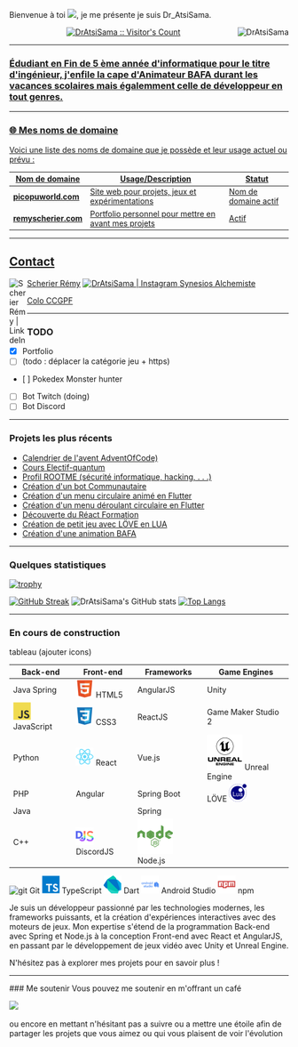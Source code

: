  Bienvenue à toi <img src="https://media.giphy.com/media/hvRJCLFzcasrR4ia7z/giphy.gif" width="25px">, 
 je me présente je suis Dr_AtsiSama.<a href="https://github.com/DrAtsiSama">
 
<img align="right" src="https://komarev.com/ghpvc/?username=DarekaSama&style=plastic&color=blueviolet&label=Nombre+de+visite+du+profil+:" alt="DrAtsiSama" />
 <p align="center"><img src="https://profile-counter.glitch.me/{DarekaSama}/count.svg" alt="DrAtsiSama :: Visitor's Count" /></p></p>
<hr />

### Édudiant en Fin de 5 ème année d'informatique pour le titre d'ingénieur, j'enfile la cape d'Animateur BAFA durant les vacances scolaires mais égalemment celle de développeur en tout genres.
<!--
https://stackshare.io/
https://medium.com/
https://dev.to/
<p align="center"><img src="https://thumbs.gfycat.com/GoodnaturedFondGaur-size_restricted.gif" alt="Synthwave" height="300" width="500"></p>
<img align='right' src="https://media.giphy.com/media/ieyl9zmCjO4b4t6qoY/giphy.gif" width="230">
https://devicon.dev/
 	https://img.shields.io/badge/Discord-7289DA?style=for-the-badge&logo=discord&logoColor=white
https://dev.to/envoy_/150-badges-for-github-pnk

![Example 3](https://raw.githubusercontent.com/DrAtsiSama/github-profile-header-generator/main/social/examples/example-3.png) -->
---

### 🌐 Mes noms de domaine

Voici une liste des noms de domaine que je possède et leur usage actuel ou prévu :

| **Nom de domaine**              | **Usage/Description**                                | **Statut**       |
|----------------------------------|-----------------------------------------------------|------------------|
| **[picopuworld.com](http://picopuworld.com)** | Site web pour projets, jeux  et expérimentations           | Nom de domaine actif         |
| **[remyscherier.com](http://remyscherier.com:3000/)**             | Portfolio personnel pour mettre en avant mes projets | Actif         |
---

<!--http://picopuworld.com:8080/-->
## Contact
<a href="https://www.linkedin.com/in/scherierremy">
  <img align="left" alt="Scherier Rémy | LinkdeIn" width="32" src="https://cdn.jsdelivr.net/npm/simple-icons@v3/icons/linkedin.svg" />
</a> 

[Scherier Rémy](https://www.linkedin.com/in/scherierremy)
<a href="https://www.instagram.com/synesios_alchimiste/">
  <img alt="DrAtsiSama | Instagram" width="32" src="https://cdn.jsdelivr.net/npm/simple-icons@v3/icons/instagram.svg" />
</a> 
[Synesios Alchemiste](https://www.instagram.com/synesios_alchimiste/)

[Colo CCGPF](https://recrutement-sej.ccgpfcheminots.com/front-identifier.html)



<hr />

### TODO

- [x] Portfolio
- [ ] (todo : déplacer la catégorie jeu + https)
- [ ] Pokedex Monster hunter
- [ ] Bot Twitch (doing)
- [ ] Bot Discord
<hr />

###  Projets les plus récents

<!-- Projet:START -->
- [Calendrier de l'avent AdventOfCode)](https://github.com/DrAtsiSama/AdventOfCode)
- [Cours Electif-quantum](https://github.com/DrAtsiSama/Electif-quantum)
- [Profil ROOTME (sécurité informatique, hacking, . . .)](https://www.root-me.org/Dr_AtsiSama)
- [Création d'un bot Communautaire](https://github.com/DrAtsiSama/Opal_BotDiscord)
- [Création d'un menu circulaire animé en Flutter](https://github.com/DrAtsiSama/GameAndPrograming/tree/main/Flutter/AnimatedCircularMenu)
- [Création d'un menu déroulant circulaire en Flutter](https://github.com/DrAtsiSama/GameAndPrograming/tree/main/Flutter/NavBarSpinCircle)
- [Découverte du Réact Formation](https://github.com/DrAtsiSama/GameAndPrograming/tree/main/React/Cours)
- [Création de petit jeu avec LÖVE en LUA](https://github.com/DrAtsiSama/GameAndPrograming/tree/main/L%C3%96VE-LUA)
- [Création d'une animation BAFA](https://github.com/DrAtsiSama/GameAndPrograming/tree/main/EscapeGame)
<!-- Projet:END -->
***
###  Quelques statistiques 

[![trophy](https://github-profile-trophy.vercel.app/?username=DrAtsiSama&theme=onedark)](https://github.com/ryo-ma/github-profile-trophy)

[![GitHub Streak](http://github-readme-streak-stats.herokuapp.com?user=DrAtsiSama&theme=dark&hide_border=true&date_format=j%20M%5B%20Y%5D)](https://git.io/streak-stats)
![DrAtsiSama's GitHub stats](https://github-readme-stats.vercel.app/api?username=DrAtsiSama&show_icons=true&theme=dark)
[![Top Langs](https://github-readme-stats.vercel.app/api/top-langs/?username=DrAtsiSama&layout=compact)](https://github.com/DrAtsiSama/github-readme-stats)
***

### En cours de construction ###
tableau (ajouter icons)

| **Back-end** | **Front-end** | **Frameworks** | **Game Engines** |
|---|---|---|---|
| Java Spring  | <img src="https://raw.githubusercontent.com/devicons/devicon/master/icons/html5/html5-original.svg" alt="html5" width="32" height="32"/> HTML5 | AngularJS | Unity |
| <img src="https://raw.githubusercontent.com/devicons/devicon/master/icons/javascript/javascript-original.svg" alt="javascript" width="32" height="32"/> JavaScript | <img src="https://raw.githubusercontent.com/devicons/devicon/master/icons/css3/css3-original.svg" alt="css3" width="32" height="32"/> CSS3 | ReactJS | Game Maker Studio 2 |
| Python | <img src="https://raw.githubusercontent.com/devicons/devicon/master/icons/react/react-original.svg" alt="react" width="32" height="32"/> React | Vue.js | <img src="https://github.com/devicons/devicon/blob/master/icons/unrealengine/unrealengine-original-wordmark.svg" alt="unreal engine" width="64" height="64"/> Unreal Engine |
| PHP | Angular | Spring Boot | LÖVE <img src="https://github.com/devicons/devicon/blob/master/icons/lua/lua-plain-wordmark.svg" alt="lua" width="32" height="32"/> |
| Java |  | Spring |  |
| C++ | <img src="https://github.com/devicons/devicon/blob/master/icons/discordjs/discordjs-original.svg" alt="discordJS" width="32" height="32"/> DiscordJS | <img src="https://github.com/devicons/devicon/blob/master/icons/nodejs/nodejs-plain-wordmark.svg" alt="nodeJS" width="64" height="64"/> Node.js | |

<p align="left"> <img src="https://www.vectorlogo.zone/logos/git-scm/git-scm-icon.svg" alt="git" width="32" height="32"/> Git <img src="https://raw.githubusercontent.com/devicons/devicon/master/icons/typescript/typescript-original.svg" alt="typescript" width="32" height="32"/> TypeScript <img src="https://github.com/devicons/devicon/blob/master/icons/dart/dart-original.svg" alt="dart" width="32" height="32"/> Dart <img src="https://github.com/devicons/devicon/blob/master/icons/androidstudio/androidstudio-plain-wordmark.svg" alt="android studio" width="32" height="32"/> Android Studio <img src="https://github.com/devicons/devicon/blob/master/icons/npm/npm-original-wordmark.svg" alt="npm" width="32" height="32"/> npm </p>


Je suis un développeur passionné par les technologies modernes, les frameworks puissants, et la création d'expériences interactives avec des moteurs de jeux. Mon expertise s'étend de la programmation Back-end avec Spring et Node.js à la conception Front-end avec React et AngularJS, en passant par le développement de jeux vidéo avec Unity et Unreal Engine.

N'hésitez pas à explorer mes projets pour en savoir plus !

<hr />
###  Me soutenir
Vous pouvez me soutenir en m'offrant un café

<a href="https://www.buymeacoffee.com/DrAtsiSama"><img src="https://img.buymeacoffee.com/button-api/?text=Buy me a coffee&emoji=&slug=DrAtsiSama&button_colour=FFDD00&font_colour=000000&font_family=Cookie&outline_colour=000000&coffee_colour=ffffff" /></a>

ou encore en mettant n'hésitant pas a suivre ou a mettre une étoile afin de partager les projets que vous aimez ou qui vous plaisent de voir l'évolution
